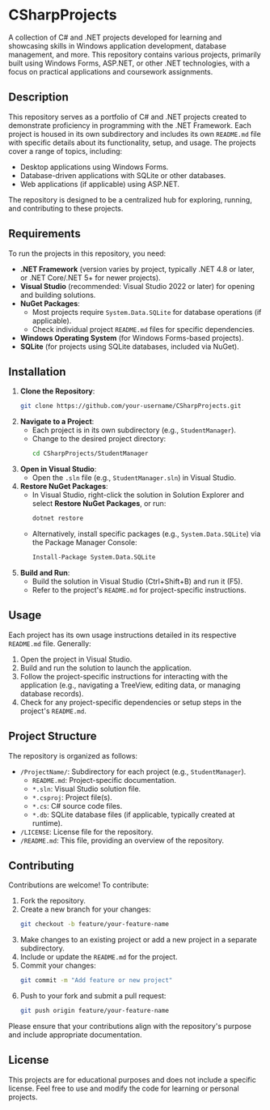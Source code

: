 # CSharpProjects

A collection of C# and .NET projects developed for learning and showcasing skills in Windows application development, database management, and more. This repository contains various projects, primarily built using Windows Forms, ASP.NET, or other .NET technologies, with a focus on practical applications and coursework assignments.

## Description

This repository serves as a portfolio of C# and .NET projects created to demonstrate proficiency in programming with the .NET Framework. Each project is housed in its own subdirectory and includes its own `README.md` file with specific details about its functionality, setup, and usage. The projects cover a range of topics, including:

- Desktop applications using Windows Forms.
- Database-driven applications with SQLite or other databases.
- Web applications (if applicable) using ASP.NET.

The repository is designed to be a centralized hub for exploring, running, and contributing to these projects.

## Requirements

To run the projects in this repository, you need:

- **.NET Framework** (version varies by project, typically .NET 4.8 or later, or .NET Core/.NET 5+ for newer projects).
- **Visual Studio** (recommended: Visual Studio 2022 or later) for opening and building solutions.
- **NuGet Packages**:
  - Most projects require `System.Data.SQLite` for database operations (if applicable).
  - Check individual project `README.md` files for specific dependencies.
- **Windows Operating System** (for Windows Forms-based projects).
- **SQLite** (for projects using SQLite databases, included via NuGet).

## Installation

1. **Clone the Repository**:
   ```bash
   git clone https://github.com/your-username/CSharpProjects.git
   ```
2. **Navigate to a Project**:
   - Each project is in its own subdirectory (e.g., `StudentManager`).
   - Change to the desired project directory:
     ```bash
     cd CSharpProjects/StudentManager
     ```
3. **Open in Visual Studio**:
   - Open the `.sln` file (e.g., `StudentManager.sln`) in Visual Studio.
4. **Restore NuGet Packages**:
   - In Visual Studio, right-click the solution in Solution Explorer and select **Restore NuGet Packages**, or run:
     ```bash
     dotnet restore
     ```
   - Alternatively, install specific packages (e.g., `System.Data.SQLite`) via the Package Manager Console:
     ```bash
     Install-Package System.Data.SQLite
     ```
5. **Build and Run**:
   - Build the solution in Visual Studio (Ctrl+Shift+B) and run it (F5).
   - Refer to the project's `README.md` for project-specific instructions.

## Usage

Each project has its own usage instructions detailed in its respective `README.md` file. Generally:

1. Open the project in Visual Studio.
2. Build and run the solution to launch the application.
3. Follow the project-specific instructions for interacting with the application (e.g., navigating a TreeView, editing data, or managing database records).
4. Check for any project-specific dependencies or setup steps in the project's `README.md`.

## Project Structure

The repository is organized as follows:

- `/ProjectName/`: Subdirectory for each project (e.g., `StudentManager`).
  - `README.md`: Project-specific documentation.
  - `*.sln`: Visual Studio solution file.
  - `*.csproj`: Project file(s).
  - `*.cs`: C# source code files.
  - `*.db`: SQLite database files (if applicable, typically created at runtime).
- `/LICENSE`: License file for the repository.
- `/README.md`: This file, providing an overview of the repository.

## Contributing

Contributions are welcome! To contribute:

1. Fork the repository.
2. Create a new branch for your changes:
   ```bash
   git checkout -b feature/your-feature-name
   ```
3. Make changes to an existing project or add a new project in a separate subdirectory.
4. Include or update the `README.md` for the project.
5. Commit your changes:
   ```bash
   git commit -m "Add feature or new project"
   ```
6. Push to your fork and submit a pull request:
   ```bash
   git push origin feature/your-feature-name
   ```

Please ensure that your contributions align with the repository's purpose and include appropriate documentation.

## License

This projects are for educational purposes and does not include a specific license. Feel free to use and modify the code for learning or personal projects.
